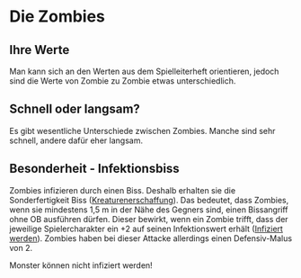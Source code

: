 # Die Zombies

## Ihre Werte

Man kann sich an den Werten aus dem Spielleiterheft orientieren, jedoch sind die Werte von Zombie zu Zombie etwas unterschiedlich.

## Schnell oder langsam?

Es gibt wesentliche Unterschiede zwischen Zombies. Manche sind sehr schnell, andere dafür eher langsam.

## Besonderheit - Infektionsbiss

Zombies infizieren durch einen Biss. Deshalb erhalten sie die Sonderfertigkeit Biss ([Kreaturenerschaffung](../anderes/kreaturenerschaffung.md)). Das bedeutet, dass Zombies, wenn sie mindestens 1,5 m in der Nähe des Gegners sind, einen Bissangriff ohne OB ausführen dürfen. Dieser bewirkt, wenn ein Zombie trifft, dass der jeweilige Spielercharakter ein +2 auf seinen Infektionswert erhält ([Infiziert werden](../aborea-zombie-apocalypse-mode/infektionspunkte.md)). Zombies haben bei dieser Attacke allerdings einen Defensiv-Malus von 2.

Monster können nicht infiziert werden!

